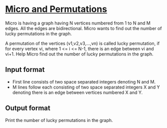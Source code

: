 # [Micro and Permutations][link]

Micro is having a graph having N vertices numbered from 1 to N and M edges. All the edges are bidirectional. Micro wants to find out the number of lucky permutations in the graph.

A permutation of the vertices (v1,v2,v3,...,vn) is called lucky permutation, if for every vertex vi, where 1 <= i <= N-1, there is an edge between vi and vi+1. Help Micro find out the number of lucky permutations in the graph.

## Input format

- First line consists of two space separated integers denoting N and M.
- M lines follow each consisting of two space separated integers X and Y denoting there is an edge between vertices numbered X and Y.

## Output format

Print the number of lucky permutations in the graph.

[link]: https://www.hackerearth.com/practice/algorithms/graphs/hamiltonian-path/practice-problems/algorithm/micro-and-permutations/
